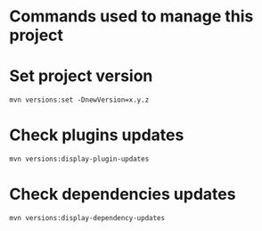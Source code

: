 # Commands used to manage this project

# Set project version

`mvn versions:set -DnewVersion=x.y.z`

# Check plugins updates

`mvn versions:display-plugin-updates`

# Check dependencies updates

`mvn versions:display-dependency-updates`